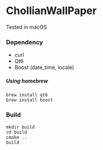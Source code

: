 # ChollianWallPaper

Tested in macOS


### Dependency

- curl
- Qt6
- Boost (date_time, locale)

##### Using homebrew

    brew install qt6    
    brew install boost


### Build
   
    mkdir build
    cd build
    cmake ..
    build


